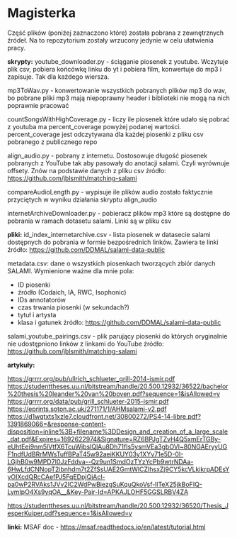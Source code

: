 # Magisterka

Część plików (poniżej zaznaczono które) została pobrana z zewnętrznych źródeł. Na to repozytorium zostały wrzucony jedynie w celu ułatwienia pracy.

**skrypty:**
youtube_downloader.py - ściąganie piosenek z youtube. Wczytuje plik csv, pobiera końcówkę linku do yt i pobiera film, konwertuje do mp3 i zapisuje. Tak dla każdego wiersza.

mp3ToWav.py - konwertowanie wszystkich pobranych plików mp3 do wav, bo pobrane pliki mp3 mają niepoprawny header i biblioteki nie mogą na nich poprawnie pracować

countSongsWithHighCoverage.py - liczy ile piosenek które udało się pobrać z youtuba ma percent_coverage powyżej podanej wartości. percent_coverage jest odczytywana dla każdej piosenki z pliku csv pobranego z publicznego repo

align_audio.py - pobrany z internetu. Dostosowuje długość piosenek pobranych z YouTube tak aby pasowały do anotacji salami. Czyli wyrównuje offsety. Znów na podstawie danych z pliku csv
źródło: https://github.com/jblsmith/matching-salami

compareAudioLength.py - wypisuje ile plików audio zostało faktycznie przyciętych w wyniku działania skryptu align_audio

internetArchiveDownloader.py - pobieracz plików mp3 które są dostępne do pobrania w ramach dotasetu salami. Linki są w pliku csv

**pliki:**
id_index_internetarchive.csv - lista piosenek w datasecie salami dostępnych do pobrania w formie bezpośrednich linków. Zawiera te linki
źródło: https://github.com/DDMAL/salami-data-public

metadata.csv:
dane o wszystkich piosenkach tworzących zbiór danych SALAMI. Wymienione ważne dla mnie pola:
- ID piosenki
- źródło (Codaich, IA, RWC, Isophonic)
- IDs annotatorów
- czas trwania piosenki (w sekundach?)
- tytuł i artysta
- klasa i gatunek
źródło: https://github.com/DDMAL/salami-data-public

salami_youtube_pairings.csv - plik parujący piosenki do których oryginalnie nie udostępniono linków z linkami do YouTube
źródło: https://github.com/jblsmith/matching-salami

**artykuły:**

https://grrrr.org/pub/ullrich_schlueter_grill-2014-ismir.pdf
https://studenttheses.uu.nl/bitstream/handle/20.500.12932/36522/bachelor%20thesis%20leander%20van%20boven.pdf?sequence=1&isAllowed=y
https://grrrr.org/data/pub/grill_schlueter-2015-ismir.pdf
https://eprints.soton.ac.uk/271171/1/AHMsalami-v2.pdf
https://d1wqtxts1xzle7.cloudfront.net/30800272/PS4-14-libre.pdf?1391869066=&response-content-disposition=inline%3B+filename%3DDesign_and_creation_of_a_large_scale_dat.pdf&Expires=1692622974&Signature=RZ6BPJgTZvH4Q5xmErTGBy-eUhtEei9nm5lVtfX6TcuWjbsIQlAu8Dh71fIs5ysmVEa3gbOVl~80NGAEryyUGF1ndfUdBRrMWsTuffBPaT45w92aeiKKUY03y1XYv71e5D-0I-LGjhB0w9MPD7I0JzFddva--Qz9un1SmdOzTYzYcPb9wtrNDAa-6HwLfdCNNopT2ibnhdm7t2ZfSsUAE2GmtWlCZIhsxZj9CY5kcVLkikrpADEsYyOIXcdQRcCAefPJ5FqEDpjQjAcl-pa0wP2RVAks1JVv2IC2WdPwBiezgSuKquQkoVsf-llTeX25jkBoFIQ-LymIpO4Xs9yqOA__&Key-Pair-Id=APKAJLOHF5GGSLRBV4ZA

https://studenttheses.uu.nl/bitstream/handle/20.500.12932/36520/Thesis_JesperKuiper.pdf?sequence=1&isAllowed=y

**linki:**
MSAF doc - https://msaf.readthedocs.io/en/latest/tutorial.html
